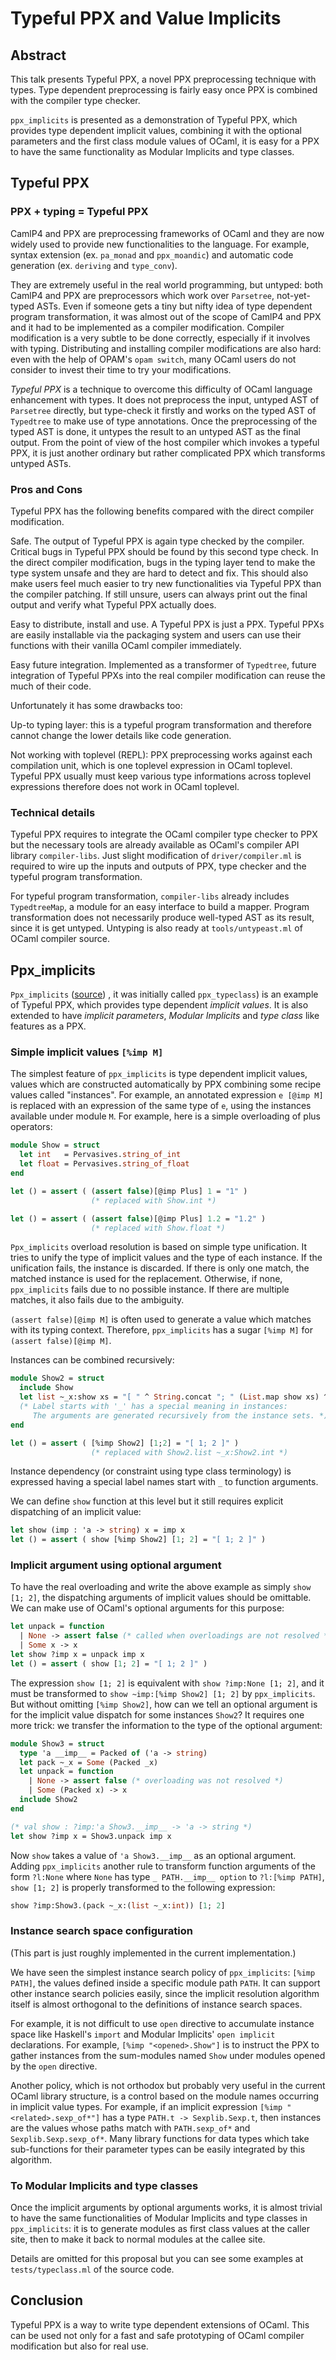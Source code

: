 # Typeful PPX and Value Implicits

## Abstract

This talk presents Typeful PPX, a novel PPX preprocessing technique with types.
Type dependent preprocessing is fairly easy once PPX is combined with
the compiler type checker.

`ppx_implicits` is presented as a demonstration of Typeful PPX,
which provides type dependent implicit values, combining it with
the optional parameters and the first class module values of OCaml,
it is easy for a PPX to have the same functionality as Modular Implicits
and type classes.

## Typeful PPX

### PPX + typing = Typeful PPX

CamlP4 and PPX are preprocessing frameworks of OCaml and they are now widely
used to provide new functionalities to
the language. For example, syntax extension (ex. `pa_monad` and `ppx_moandic`)
and automatic code generation (ex. `deriving` and `type_conv`).

They are extremely useful in the real world programming, but untyped:
both CamlP4 and PPX are preprocessors which work over `Parsetree`,
not-yet-typed ASTs. Even if someone gets a tiny but nifty idea of
type dependent program transformation, it was almost out of the scope
of CamlP4 and PPX and it had to be implemented as a compiler modification.
Compiler modification is a very subtle to be done correctly,
especially if it involves with typing. Distributing and installing
compiler modifications are also hard: even with the help of OPAM's
`opam switch`, many OCaml users do not consider to invest their time
to try your modifications. 

*Typeful PPX* is a technique to overcome this difficulty of OCaml language
enhancement with types. It does not preprocess the input, untyped AST
of `Parsetree` directly, but type-check it firstly and works on
the typed AST of `Typedtree` to make use of type annotations. 
Once the preprocessing of the typed AST is done, it untypes the result
to an untyped AST as the final output. From the point of view of
the host compiler which invokes a typeful PPX, it is just another ordinary
but rather complicated PPX which transforms untyped ASTs.

### Pros and Cons

Typeful PPX has the following benefits compared with the direct compiler
modification.

Safe. The output of Typeful PPX is again type checked by the compiler.
Critical bugs in Typeful PPX should be found by this second type check.
In the direct compiler modification, bugs in the typing layer tend to
make the type system unsafe and they are hard to detect and fix.
This should also make users feel much easier to try new functionalities
via Typeful PPX than the compiler patching. If still unsure, users can always
print out the final output and verify what Typeful PPX actually does. 

Easy to distribute, install and use. A Typeful PPX is just a PPX.
Typeful PPXs are easily installable via the packaging system and
users can use their functions with their vanilla OCaml compiler immediately.

Easy future integration. Implemented as a transformer of `Typedtree`,
future integration of Typeful PPXs into the real compiler modification
can reuse the much of their code.

Unfortunately it has some drawbacks too:

Up-to typing layer: this is a typeful program transformation
and therefore cannot change the lower details like code generation.

Not working with toplevel (REPL): PPX preprocessing works
against each compilation unit, which is one toplevel expression in OCaml toplevel.
Typeful PPX usually must keep various type informations
across toplevel expressions therefore does not work in OCaml toplevel.

### Technical details

Typeful PPX requires to integrate the OCaml compiler type checker to PPX
but the necessary tools are already available as OCaml's compiler API library
`compiler-libs`. Just slight modification of `driver/compiler.ml` is required
to wire up the inputs and outputs of PPX, type checker
and the typeful program transformation.

For typeful program transformation, `compiler-libs` already includes `TypedtreeMap`, a module for an easy interface to build a mapper.
Program transformation does not necessarily produce well-typed AST as its result, since it is get untyped. Untyping is also ready at `tools/untypeast.ml` of OCaml compiler source.

## Ppx_implicits

`Ppx_implicits` ([source](https://bitbucket.org/camlspotter/ppx_typeclass)) ,
it was initially called `ppx_typeclass`) is an example of Typeful PPX,
which provides type dependent *implicit values*. It is also extended to
have *implicit parameters*, *Modular Implicits* and *type class* like features
as a PPX.

### Simple implicit values `[%imp M]`

The simplest feature of `ppx_implicits` is type dependent implicit values,
values which are constructed automatically by PPX combining some recipe values
called "instances".
For example, an annotated expression `e [@imp M]` is replaced with
an expression of the same type of `e`, using the instances available under
module `M`. For example, here is a simple overloading of plus operators:

```ocaml
module Show = struct
  let int   = Pervasives.string_of_int
  let float = Pervasives.string_of_float
end

let () = assert ( (assert false)[@imp Plus] 1 = "1" )
                  (* replaced with Show.int *)

let () = assert ( (assert false)[@imp Plus] 1.2 = "1.2" )
                  (* replaced with Show.float *)
```

`Ppx_implicits` overload resolution is based on simple type unification.
It tries to unify the type of implicit values and the type of each instance.
If the unification fails, the instance is discarded. If there is only one
match, the matched instance is used for the replacement. Otherwise,
if none, `ppx_implicits` fails due to no possible instance. If there are
multiple matches, it also fails due to the ambiguity.

`(assert false)[@imp M]` is often used to generate a value which
matches with its typing context. Therefore, `ppx_implicits` has a sugar
`[%imp M]` for `(assert false)[@imp M]`.

Instances can be combined recursively:

```ocaml
module Show2 = struct
  include Show
  let list ~_x:show xs = "[ " ^ String.concat "; " (List.map show xs) ^ " ]"
  (* Label starts with '_' has a special meaning in instances:
     The arguments are generated recursively from the instance sets. *)
end

let () = assert ( [%imp Show2] [1;2] = "[ 1; 2 ]" )
                  (* replaced with Show2.list ~_x:Show2.int *)
```

Instance dependency (or constraint using type class terminology) is expressed
having a special label names start with `_` to function arguments.

We can define `show` function at this level but it still requires explicit
dispatching of an implicit value:

```ocaml
let show (imp : 'a -> string) x = imp x
let () = assert ( show [%imp Show2] [1; 2] = "[ 1; 2 ]" )
```

### Implicit argument using optional argument

To have the real overloading and write the above example as
simply `show [1; 2]`, the dispatching arguments of implicit values
should be omittable.  We can make use of OCaml's optional arguments
for this purpose:

```ocaml
let unpack = function
  | None -> assert false (* called when overloadings are not resolved *)
  | Some x -> x
let show ?imp x = unpack imp x
let () = assert ( show [1; 2] = "[ 1; 2 ]" )
```

The expression `show [1; 2]` is equivalent with `show ?imp:None [1; 2]`,
and it must be transformed to `show ~imp:[%imp Show2] [1; 2]`
by `ppx_implicits`.  But without omitting `[%imp Show2]`, how can we tell
an optional argument is for the implicit value dispatch
for some instances `Show2`?
It requires one more trick: we transfer the information to the type of
the optional argument:

```ocaml
module Show3 = struct
  type 'a __imp__ = Packed of ('a -> string)
  let pack ~_x = Some (Packed _x)
  let unpack = function
    | None -> assert false (* overloading was not resolved *)
    | Some (Packed x) -> x
  include Show2
end

(* val show : ?imp:'a Show3.__imp__ -> 'a -> string *)
let show ?imp x = Show3.unpack imp x
```

Now `show` takes a value of `'a Show3.__imp__` as an optional argument.
Adding `ppx_implicits` another rule to transform function arguments of
the form `?l:None` where `None` has type `_ PATH.__imp__ option` to
`?l:[%imp PATH]`, `show [1; 2]` is properly transformed to
the following expression:

```ocaml
show ?imp:Show3.(pack ~_x:(list ~_x:int)) [1; 2]
```

### Instance search space configuration

(This part is just roughly implemented in the current implementation.)

We have seen the simplest instance search policy of `ppx_implicits`:
`[%imp PATH]`, the values defined inside a specific module path `PATH`.
It can support other instance search policies easily,
since the implicit resolution algorithm itself is almost orthogonal
to the definitions of instance search spaces.

For example, it is not difficult to  use `open` directive
to accumulate instance space like Haskell's `import`
and Modular Implicits' `open implicit` declarations.
For example, `[%imp "<opened>.Show"]` is to instruct the PPX to gather
instances from the sum-modules named `Show` under modules opened
by the `open` directive.

Another policy, which is not orthodox but probably very useful
in the current OCaml library structure, is a control based on
the module names occurring in implicit value types.
For example, if an implicit expression `[%imp "<related>.sexp_of*"]`
has a type `PATH.t -> Sexplib.Sexp.t`, then instances are the values
whose paths match with  `PATH.sexp_of*` and `Sexplib.Sexp.sexp_of*`.
Many library functions for data types which take sub-functions for
their parameter types can be easily integrated by this algorithm.

### To Modular Implicits and type classes

Once the implicit arguments by optional arguments works, it is almost
trivial to have the same functionalities of Modular Implicits
and type classes in `ppx_implicits`: it is to generate modules
as first class values at the caller site, then to make it back
to normal modules at the callee site.

Details are omitted for this proposal but you can see some examples
at `tests/typeclass.ml` of the source code.

## Conclusion

Typeful PPX is a way to write type dependent extensions of OCaml.
This can be used not only for a fast and safe prototyping of OCaml compiler
modification but also for real use.

